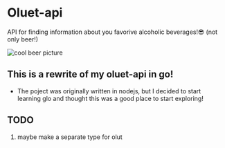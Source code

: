 # Oluet-api

API for finding information about you favorive alcoholic beverages!😎
(not only beer!)

![cool beer picture](https://cdn1.iconfinder.com/data/icons/zaficons-foods-1/512/beer-512.png) 

## This is a rewrite of my oluet-api in go!

- The poject was originally written in nodejs, but I decided to start learning glo and thought this was a good place to start exploring!

## TODO
1. maybe make a separate type for olut
